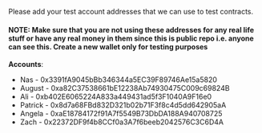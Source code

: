 Please add your test account addresses that we can use to test contracts. 

#### NOTE: Make sure that you are not using these addresses for any real life stuff or have any real money in them since this is public repo i.e. anyone can see this. Create a new wallet only for testing purposes


**Accounts**:

- Nas - 0x3391fA9045bBb346344a5EC39F89746Ae15a5820
- August - 0xa82C37538661bE12238Ab74930475C009c69824B
- Ali - 0xb402E6065224A833a449431ad5f3F1040A9F16e0
- Patrick - 0x8d7a68FBd832D321b02b71F3f8c4d5dd642905aA
- Angela - 0xaE18784172f91A7f5549B73DbDA188A940708725
- Zach - 0x22372DF9f4b8CCf0a3A7f6beeb2042576C3C6D4A
